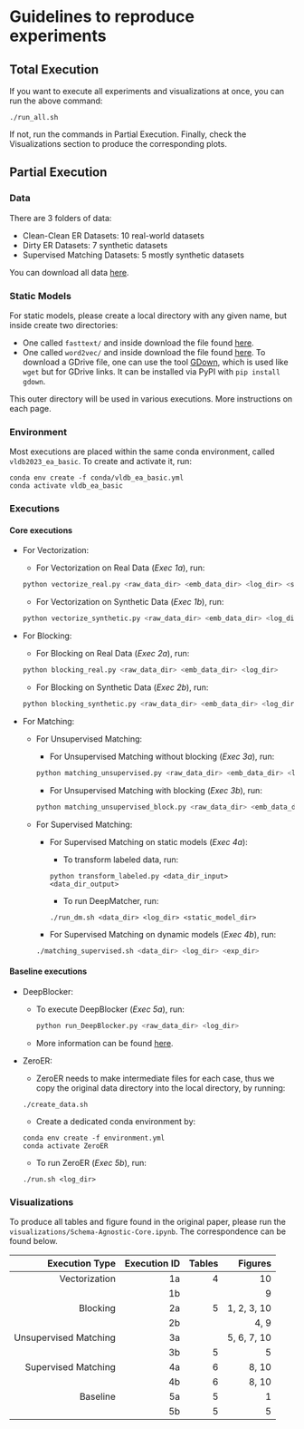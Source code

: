 # Guidelines to reproduce experiments

## Total Execution
If you want to execute all experiments and visualizations at once, you can run the above command:
```
./run_all.sh
```

If not, run the commands in Partial Execution. Finally, check the Visualizations section to produce the corresponding plots.

## Partial Execution
### Data
There are 3 folders of data:
- Clean-Clean ER Datasets: 10 real-world datasets
- Dirty ER Datasets: 7 synthetic datasets
- Supervised Matching Datasets: 5 mostly synthetic datasets

You can download all data [here](https://zenodo.org/record/8433873/files/data_ea.tar.gz).

### Static Models
For static models, please create a local directory with any given name, but inside create two directories:
 - One called `fasttext/` and inside download the file found [here](https://dl.fbaipublicfiles.com/fasttext/vectors-wiki/wiki.en.zip).
 - One called `word2vec/` and inside download the file found [here](https://drive.google.com/u/0/uc?id=0B7XkCwpI5KDYNlNUTTlSS21pQmM&export=download). To download a GDrive file, one can use the tool [GDown](https://github.com/wkentaro/gdown), which is used like `wget` but for GDrive links. It can be installed via PyPI with `pip install gdown`.
 
This outer directory will be used in various executions. More instructions on each page.

### Environment
Most executions are placed within the same conda environment, called `vldb2023_ea_basic`. To create and activate it, run:
```
conda env create -f conda/vldb_ea_basic.yml
conda activate vldb_ea_basic
```

### Executions
#### Core executions

* For Vectorization:
    * For Vectorization on Real Data (*Exec 1a*), run:
    ```sh
    python vectorize_real.py <raw_data_dir> <emb_data_dir> <log_dir> <static_model_dir>
    ```

    * For Vectorization on Synthetic Data (*Exec 1b*), run:
    ```sh
    python vectorize_synthetic.py <raw_data_dir> <emb_data_dir> <log_dir>  <static_model_dir>
    ```
    
* For Blocking: 
    * For Blocking on Real Data (*Exec 2a*), run:
    ```sh
    python blocking_real.py <raw_data_dir> <emb_data_dir> <log_dir>
    ```

    * For Blocking on Synthetic Data (*Exec 2b*), run:
    ```sh
    python blocking_synthetic.py <raw_data_dir> <emb_data_dir> <log_dir>
    ```
    
* For Matching:
    * For Unsupervised Matching:
        * For Unsupervised Matching without blocking (*Exec 3a*), run:
        ```sh
        python matching_unsupervised.py <raw_data_dir> <emb_data_dir> <log_dir>
        ```

        * For Unsupervised Matching with blocking (*Exec 3b*), run:
        ```sh
        python matching_unsupervised_block.py <raw_data_dir> <emb_data_dir> <log_dir>
        ```

    * For Supervised Matching:
        * For Supervised Matching on static models (*Exec 4a*):
            * To transform labeled data, run:
            ```
            python transform_labeled.py <data_dir_input> <data_dir_output>
            ```
            
            * To run DeepMatcher, run:
            ```
            ./run_dm.sh <data_dir> <log_dir> <static_model_dir>
            ```
            
        * For Supervised Matching on dynamic models (*Exec 4b*), run:
        ```sh
        ./matching_supervised.sh <data_dir> <log_dir> <exp_dir>
        ```

#### Baseline executions
* DeepBlocker:
	* To execute DeepBlocker (*Exec 5a*), run:
      ```sh
      python run_DeepBlocker.py <raw_data_dir> <log_dir>
      ```
	* More information can be found [here](https://github.com/qcri/DeepBlocker).

* ZeroER:
    * ZeroER needs to make intermediate files for each case, thus we copy the original data directory into the local directory, by running:
	```
	./create_data.sh
	```
	* Create a dedicated conda environment by:
	```
	conda env create -f environment.yml
	conda activate ZeroER
	```
	* To run ZeroER (*Exec 5b*), run:
	```
	./run.sh <log_dir>
    ```
    
### Visualizations

To produce all tables and figure found in the original paper, please run the `visualizations/Schema-Agnostic-Core.ipynb`. The correspondence can be found below.

|        Execution Type | Execution ID | Tables |     Figures |
|----------------------:|-------------:|-------:|------------:|
|         Vectorization |           1a |      4 |          10 |
|                       |           1b |        |           9 |
|              Blocking |           2a |      5 | 1, 2, 3, 10 |
|                       |           2b |        |        4, 9 |
| Unsupervised Matching |           3a |        | 5, 6, 7, 10 |
|                       |           3b |      5 |           5 |
|   Supervised Matching |           4a |      6 |       8, 10 |
|                       |           4b |      6 |       8, 10 |
|              Baseline |           5a |      5 |           1 |
|                       |           5b |      5 |           5 |


